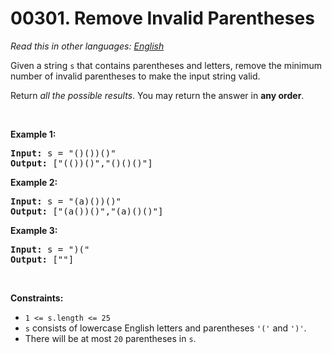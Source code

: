 # 00301. Remove Invalid Parentheses

  _Read this in other languages:_
    [_English_](README.md)

<p>Given a string <code>s</code> that contains parentheses and letters, remove the minimum number of invalid parentheses to make the input string valid.</p>

<p>Return <em>all the possible results</em>. You may return the answer in <strong>any order</strong>.</p>

<p>&nbsp;</p>
<p><strong>Example 1:</strong></p>

<pre>
<strong>Input:</strong> s = &quot;()())()&quot;
<strong>Output:</strong> [&quot;(())()&quot;,&quot;()()()&quot;]
</pre>

<p><strong>Example 2:</strong></p>

<pre>
<strong>Input:</strong> s = &quot;(a)())()&quot;
<strong>Output:</strong> [&quot;(a())()&quot;,&quot;(a)()()&quot;]
</pre>

<p><strong>Example 3:</strong></p>

<pre>
<strong>Input:</strong> s = &quot;)(&quot;
<strong>Output:</strong> [&quot;&quot;]
</pre>

<p>&nbsp;</p>
<p><strong>Constraints:</strong></p>

<ul>
	<li><code>1 &lt;= s.length &lt;= 25</code></li>
	<li><code>s</code> consists of lowercase English letters and parentheses <code>&#39;(&#39;</code> and <code>&#39;)&#39;</code>.</li>
	<li>There will be at most <code>20</code> parentheses in <code>s</code>.</li>
</ul>
